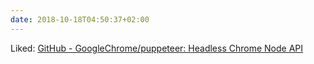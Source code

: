```yaml
---
date: 2018-10-18T04:50:37+02:00
---
```


Liked: [GitHub - GoogleChrome/puppeteer: Headless Chrome Node API](https://github.com/GoogleChrome/puppeteer)
